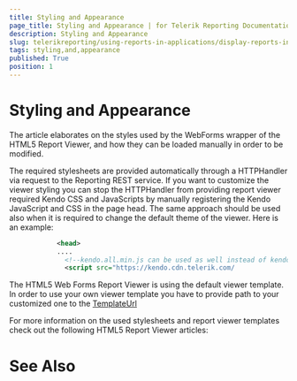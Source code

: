 ```yaml
---
title: Styling and Appearance
page_title: Styling and Appearance | for Telerik Reporting Documentation
description: Styling and Appearance
slug: telerikreporting/using-reports-in-applications/display-reports-in-applications/web-application/html5-asp.net-web-forms-report-viewer/customizing/styling-and-appearance
tags: styling,and,appearance
published: True
position: 1
---
```


# Styling and Appearance



The article elaborates on the styles used by the WebForms wrapper of the HTML5 Report Viewer, and how they can be loaded manually in order to be modified.

The required stylesheets are provided automatically through a HTTPHandler via request to the Reporting REST service. If you want to customize the
        viewer styling you can stop the HTTPHandler from providing report viewer required Kendo CSS and JavaScripts by manually registering the
        Kendo JavaScript and CSS in the page head. The same approach should be used also when it is required to change the default
        theme of the viewer. Here is an example:
      

	
````xml
            <head>
            ....
              <!--kendo.all.min.js can be used as well instead of kendo.web.min.js, kendo.mobile.min.js or telerikReportViewer-kendo-->
              <script src="https://kendo.cdn.telerik.com/
````



The HTML5 Web Forms Report Viewer is using the default viewer template. In order to use your own viewer template you have to provide
        path to your customized one to the [TemplateUrl](/reporting/api/Telerik.ReportViewer.Html5.WebForms.ReportViewer#collapsible-Telerik_ReportViewer_Html5_WebForms_ReportViewer_TemplateUrl)

For more information on the used stylesheets and report viewer templates check out the following HTML5 Report Viewer articles:
      

# See Also

